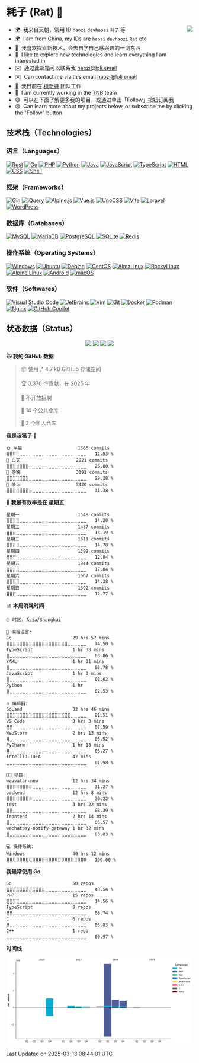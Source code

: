 # 耗子 (Rat) 🔭

<img height="180" align="right" src="https://github.com/devhaozi/devhaozi/assets/115467771/d060d482-4bb5-4287-81cd-8be904987e02">

* 🌍  我来自天朝，常用 ID `haozi` `devhaozi` `耗子` 等
* 🌍  I am from China, my IDs are `haozi` `devhaozi` `Rat` etc
* 🔧  我喜欢探索新技术，会去自学自己感兴趣的一切东西
* 🔧  I like to explore new technologies and learn everything I am interested in
* ✉️  通过此邮箱可以联系我 [haozi@loli.email](mailto:haozi@loli.email)
* ✉️  Can contact me via this email [haozi@loli.email](mailto:haozi@loli.email)
* 🚀  我目前在 [树新蜂](https://github.com/TheTNB) 团队工作
* 🚀  I am currently working in the [TNB](https://github.com/TheTNB) team
* 😄  可以在下面了解更多我的项目，或通过单击「Follow」按钮订阅我
* 😄  Can learn more about my projects below, or subscribe me by clicking the "Follow" button


## 技术栈（Technologies）

### 语言（Languages）

[![Rust](https://img.shields.io/badge/Rust-000000?style=flat-square&logo=rust&logoColor=white)](https://www.rust-lang.org/)
[![Go](https://img.shields.io/badge/Go-00ADD8?style=flat-square&logo=go&logoColor=white)](https://go.dev/)
[![PHP](https://img.shields.io/badge/PHP-777BB4?style=flat-square&logo=php&logoColor=white)](https://www.php.net/)
[![Python](https://img.shields.io/badge/Python-3776AB?style=flat-square&logo=python&logoColor=white)](https://www.python.org/)
[![Java](https://img.shields.io/badge/Java-007396?style=flat-square&logo=java&logoColor=white)](https://www.java.com/)
[![JavaScript](https://img.shields.io/badge/JavaScript-F7DF1E?style=flat-square&logo=javascript&logoColor=white)](https://www.javascript.com/)
[![TypeScript](https://img.shields.io/badge/TypeScript-3178C6?style=flat-square&logo=typescript&logoColor=white)](https://www.typescriptlang.org/)
[![HTML](https://img.shields.io/badge/HTML-E34F26?style=flat-square&logo=html5&logoColor=white)](https://www.w3.org/html/)
[![CSS](https://img.shields.io/badge/CSS-1572B6?style=flat-square&logo=css&logoColor=white)](https://www.w3.org/Style/CSS/)
[![Shell](https://img.shields.io/badge/Shell-4eaa25?style=flat-square&logo=gnu%20bash&logoColor=ffffff)](https://www.gnu.org/software/bash/)

### 框架（Frameworks）

[![Gin](https://img.shields.io/badge/Gin-008ECF?style=flat-square&logo=gin&logoColor=white)](https://gin-gonic.com/)
[![jQuery](https://img.shields.io/badge/jQuery-0769AD?style=flat-square&logo=jquery&logoColor=white)](https://jquery.com/)
[![Alpine.js](https://img.shields.io/badge/Alpine.js-8BC0D0?style=flat-square&logo=alpinedotjs&logoColor=white)](https://alpinejs.dev/)
[![Vue.js](https://img.shields.io/badge/Vue.js-4FC08D?style=flat-square&logo=vuedotjs&logoColor=white)](https://vuejs.org/)
[![UnoCSS](https://img.shields.io/badge/UnoCSS-333333?style=flat-square&logo=unocss&logoColor=white)](https://github.com/unocss/unocss)
[![Vite](https://img.shields.io/badge/Vite-646CFF?style=flat-square&logo=vite&logoColor=white)](https://vitejs.dev/)
[![Laravel](https://img.shields.io/badge/Laravel-FF2D20?style=flat-square&logo=laravel&logoColor=white)](https://laravel.com/)
[![WordPress](https://img.shields.io/badge/WordPress-21759B?style=flat-square&logo=wordpress&logoColor=white)](https://wordpress.org/)

### 数据库（Databases）

[![MySQL](https://img.shields.io/badge/MySQL-4479A1?style=flat-square&logo=mysql&logoColor=white)](https://www.mysql.com/)
[![MariaDB](https://img.shields.io/badge/MariaDB-003545?style=flat-square&logo=mariadb&logoColor=white)](https://mariadb.org/)
[![PostgreSQL](https://img.shields.io/badge/PostgreSQL-4169E1?style=flat-square&logo=postgresql&logoColor=white)](https://www.postgresql.org/)
[![SQLite](https://img.shields.io/badge/SQLite-003B57?style=flat-square&logo=sqlite&logoColor=white)](https://www.sqlite.org/)
[![Redis](https://img.shields.io/badge/Redis-DC382D?style=flat-square&logo=redis&logoColor=white)](https://redis.io/)

### 操作系统（Operating Systems）

[![Windows](https://img.shields.io/badge/Windows-blue?style=flat-square&logo=windows11&logoColor=white)](https://www.microsoft.com/windows)
[![Ubuntu](https://img.shields.io/badge/Ubuntu-E95420?style=flat-square&logo=ubuntu&logoColor=white)](https://ubuntu.com/)
[![Debian](https://img.shields.io/badge/Debian-D0024D?style=flat-square&logo=debian&logoColor=white)](https://www.debian.org/)
[![CentOS](https://img.shields.io/badge/CentOS-262577?style=flat-square&logo=centos&logoColor=white)](https://www.centos.org/)
[![AlmaLinux](https://img.shields.io/badge/AlmaLinux-0F4266?style=flat-square&logo=almalinux&logoColor=white)](https://almalinux.org/)
[![RockyLinux](https://img.shields.io/badge/RockyLinux-10B981?style=flat-square&logo=rockylinux&logoColor=white)](https://rockylinux.org/)
[![Alpine Linux](https://img.shields.io/badge/Alpine_Linux-0D597F?style=flat-square&logo=alpinelinux&logoColor=white)](https://alpinelinux.org/)
[![Android](https://img.shields.io/badge/Android-34A853?style=flat-square&logo=android&logoColor=white)](https://www.android.com/)
[![macOS](https://img.shields.io/badge/macOS-000000?style=flat-square&logo=macos&logoColor=white)](https://www.apple.com/macos/)

### 软件（Softwares）

[![Visual Studio Code](https://img.shields.io/badge/Visual_Studio_Code-007ACC?style=flat-square&logo=visual-studio-code&logoColor=white)](https://code.visualstudio.com/)
[![JetBrains](https://img.shields.io/badge/JetBrains-000000?style=flat-square&logo=jetbrains&logoColor=white)](https://www.jetbrains.com/)
[![Vim](https://img.shields.io/badge/Vim-019733?style=flat-square&logo=vim&logoColor=white)](https://www.vim.org/)
[![Git](https://img.shields.io/badge/Git-F05032?style=flat-square&logo=git&logoColor=white)](https://git-scm.com/)
[![Docker](https://img.shields.io/badge/Docker-2496ED?style=flat-square&logo=docker&logoColor=white)](https://docker.io/)
[![Podman](https://img.shields.io/badge/Podman-892CA0?style=flat-square&logo=podman&logoColor=white)](https://podman.io/)
[![Nginx](https://img.shields.io/badge/Nginx-009639?style=flat-square&logo=nginx&logoColor=white)](https://nginx.org/)
[![GitHub Copilot](https://img.shields.io/badge/GitHub_Copilot-000000?style=flat-square&logo=githubcopilot&logoColor=white)](https://github.com/features/copilot)


## 状态数据（Status）

<div align="center">
<img height=160 src="https://github-readme-stats-git-masterrstaa-rickstaa.vercel.app/api?username=devhaozi&show_icons=true&hide_border=true&count_private=true&role=owner,collaborator&locale=cn" />
<img height=160 src="https://github-readme-stats-git-masterrstaa-rickstaa.vercel.app/api/top-langs/?username=devhaozi&show_icons=true&hide_border=true&layout=compact&langs_count=8&card_width=320&role=owner,collaborator&locale=cn" />
<img src="https://streak-stats.demolab.com/?user=devhaozi&hide_border=true&locale=zh_Hans&date_format=%5BY.%5Dn.j" />
<img src="https://github-readme-activity-graph.vercel.app/graph?username=devhaozi&bg_color=ffffff&color=000000&line=000000&point=000000&area_color=ffffff&area=true&hide_border=true" />
</div>

<!--START_SECTION:waka-->
**🐱 我的 GitHub 数据** 

> 📦  使用了 4.7 kB GitHub 存储空间 
 > 
> 🏆 3,370 个贡献，在 2025 年
 > 
> 🚫 不开放招聘
 > 
> 📜 14 个公共仓库 
 > 
> 🔑 2 个私人仓库 
 > 
**我是夜猫子 🦉** 

```text
🌞 早晨                     1366 commits        ⣿⣿⣿⣀⣀⣀⣀⣀⣀⣀⣀⣀⣀⣀⣀⣀⣀⣀⣀⣀⣀⣀⣀⣀⣀   12.53 % 
🌆 白天                     2921 commits        ⣿⣿⣿⣿⣿⣿⣿⣀⣀⣀⣀⣀⣀⣀⣀⣀⣀⣀⣀⣀⣀⣀⣀⣀⣀   26.80 % 
🌃 傍晚                     3191 commits        ⣿⣿⣿⣿⣿⣿⣿⣀⣀⣀⣀⣀⣀⣀⣀⣀⣀⣀⣀⣀⣀⣀⣀⣀⣀   29.28 % 
🌙 晚上                     3420 commits        ⣿⣿⣿⣿⣿⣿⣿⣿⣀⣀⣀⣀⣀⣀⣀⣀⣀⣀⣀⣀⣀⣀⣀⣀⣀   31.38 % 
```
📅 **我最有效率是在 星期五** 

```text
星期一                      1548 commits        ⣿⣿⣿⣿⣀⣀⣀⣀⣀⣀⣀⣀⣀⣀⣀⣀⣀⣀⣀⣀⣀⣀⣀⣀⣀   14.20 % 
星期二                      1437 commits        ⣿⣿⣿⣀⣀⣀⣀⣀⣀⣀⣀⣀⣀⣀⣀⣀⣀⣀⣀⣀⣀⣀⣀⣀⣀   13.19 % 
星期三                      1611 commits        ⣿⣿⣿⣿⣀⣀⣀⣀⣀⣀⣀⣀⣀⣀⣀⣀⣀⣀⣀⣀⣀⣀⣀⣀⣀   14.78 % 
星期四                      1399 commits        ⣿⣿⣿⣀⣀⣀⣀⣀⣀⣀⣀⣀⣀⣀⣀⣀⣀⣀⣀⣀⣀⣀⣀⣀⣀   12.84 % 
星期五                      1944 commits        ⣿⣿⣿⣿⣀⣀⣀⣀⣀⣀⣀⣀⣀⣀⣀⣀⣀⣀⣀⣀⣀⣀⣀⣀⣀   17.84 % 
星期六                      1567 commits        ⣿⣿⣿⣿⣀⣀⣀⣀⣀⣀⣀⣀⣀⣀⣀⣀⣀⣀⣀⣀⣀⣀⣀⣀⣀   14.38 % 
星期日                      1392 commits        ⣿⣿⣿⣀⣀⣀⣀⣀⣀⣀⣀⣀⣀⣀⣀⣀⣀⣀⣀⣀⣀⣀⣀⣀⣀   12.77 % 
```


📊 **本周消耗时间** 

```text
🕑︎ 时区: Asia/Shanghai

💬 编程语言: 
Go                       29 hrs 57 mins      ⣿⣿⣿⣿⣿⣿⣿⣿⣿⣿⣿⣿⣿⣿⣿⣿⣿⣿⣿⣀⣀⣀⣀⣀⣀   74.50 % 
TypeScript               1 hr 33 mins        ⣿⣀⣀⣀⣀⣀⣀⣀⣀⣀⣀⣀⣀⣀⣀⣀⣀⣀⣀⣀⣀⣀⣀⣀⣀   03.86 % 
YAML                     1 hr 31 mins        ⣿⣀⣀⣀⣀⣀⣀⣀⣀⣀⣀⣀⣀⣀⣀⣀⣀⣀⣀⣀⣀⣀⣀⣀⣀   03.78 % 
JavaScript               1 hr 3 mins         ⣿⣀⣀⣀⣀⣀⣀⣀⣀⣀⣀⣀⣀⣀⣀⣀⣀⣀⣀⣀⣀⣀⣀⣀⣀   02.62 % 
Python                   1 hr                ⣿⣀⣀⣀⣀⣀⣀⣀⣀⣀⣀⣀⣀⣀⣀⣀⣀⣀⣀⣀⣀⣀⣀⣀⣀   02.53 % 

🔥 编辑器: 
GoLand                   32 hrs 46 mins      ⣿⣿⣿⣿⣿⣿⣿⣿⣿⣿⣿⣿⣿⣿⣿⣿⣿⣿⣿⣿⣀⣀⣀⣀⣀   81.51 % 
VS Code                  3 hrs 3 mins        ⣿⣿⣀⣀⣀⣀⣀⣀⣀⣀⣀⣀⣀⣀⣀⣀⣀⣀⣀⣀⣀⣀⣀⣀⣀   07.59 % 
WebStorm                 2 hrs 13 mins       ⣿⣀⣀⣀⣀⣀⣀⣀⣀⣀⣀⣀⣀⣀⣀⣀⣀⣀⣀⣀⣀⣀⣀⣀⣀   05.52 % 
PyCharm                  1 hr 18 mins        ⣿⣀⣀⣀⣀⣀⣀⣀⣀⣀⣀⣀⣀⣀⣀⣀⣀⣀⣀⣀⣀⣀⣀⣀⣀   03.27 % 
IntelliJ IDEA            47 mins             ⣀⣀⣀⣀⣀⣀⣀⣀⣀⣀⣀⣀⣀⣀⣀⣀⣀⣀⣀⣀⣀⣀⣀⣀⣀   01.98 % 

🐱‍💻 项目: 
weavatar-new             12 hrs 34 mins      ⣿⣿⣿⣿⣿⣿⣿⣿⣀⣀⣀⣀⣀⣀⣀⣀⣀⣀⣀⣀⣀⣀⣀⣀⣀   31.27 % 
backend                  12 hrs 8 mins       ⣿⣿⣿⣿⣿⣿⣿⣿⣀⣀⣀⣀⣀⣀⣀⣀⣀⣀⣀⣀⣀⣀⣀⣀⣀   30.22 % 
test                     3 hrs 22 mins       ⣿⣿⣀⣀⣀⣀⣀⣀⣀⣀⣀⣀⣀⣀⣀⣀⣀⣀⣀⣀⣀⣀⣀⣀⣀   08.39 % 
frontend                 2 hrs 14 mins       ⣿⣀⣀⣀⣀⣀⣀⣀⣀⣀⣀⣀⣀⣀⣀⣀⣀⣀⣀⣀⣀⣀⣀⣀⣀   05.57 % 
wechatpay-notify-gateway 1 hr 32 mins        ⣿⣀⣀⣀⣀⣀⣀⣀⣀⣀⣀⣀⣀⣀⣀⣀⣀⣀⣀⣀⣀⣀⣀⣀⣀   03.83 % 

💻 操作系统: 
Windows                  40 hrs 12 mins      ⣿⣿⣿⣿⣿⣿⣿⣿⣿⣿⣿⣿⣿⣿⣿⣿⣿⣿⣿⣿⣿⣿⣿⣿⣿   100.00 % 
```

**我最常使用 Go** 

```text
Go                       50 repos            ⣿⣿⣿⣿⣿⣿⣿⣿⣿⣿⣿⣿⣀⣀⣀⣀⣀⣀⣀⣀⣀⣀⣀⣀⣀   48.54 % 
PHP                      15 repos            ⣿⣿⣿⣿⣀⣀⣀⣀⣀⣀⣀⣀⣀⣀⣀⣀⣀⣀⣀⣀⣀⣀⣀⣀⣀   14.56 % 
TypeScript               9 repos             ⣿⣿⣀⣀⣀⣀⣀⣀⣀⣀⣀⣀⣀⣀⣀⣀⣀⣀⣀⣀⣀⣀⣀⣀⣀   08.74 % 
C                        6 repos             ⣿⣀⣀⣀⣀⣀⣀⣀⣀⣀⣀⣀⣀⣀⣀⣀⣀⣀⣀⣀⣀⣀⣀⣀⣀   05.83 % 
C++                      1 repo              ⣀⣀⣀⣀⣀⣀⣀⣀⣀⣀⣀⣀⣀⣀⣀⣀⣀⣀⣀⣀⣀⣀⣀⣀⣀   00.97 % 
```



**时间线**

![Lines of Code chart](https://raw.githubusercontent.com/devhaozi/devhaozi/main/assets/bar_graph.png)


 Last Updated on 2025-03-13 08:44:01 UTC
<!--END_SECTION:waka-->
